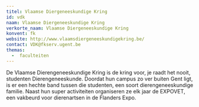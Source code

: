 ```yaml
---
titel: Vlaamse Diergeneeskundige Kring
id: vdk
naam: Vlaamse Diergeneeskundige Kring
verkorte_naam: Vlaamse Diergeneeskundige Kring
konvent: fk
website: http://www.vlaamsdiergeneeskundigekring.be/
contact: VDK@fkserv.ugent.be
themas:
  -  faculteiten
---
```

De Vlaamse Dierengeneeskundige Kring is de kring voor, je raadt het nooit, studenten Dierengeneeskunde. Doordat hun campus zo ver buiten Gent ligt, is er een hechte band tussen die studenten, een soort dierengeneeskundige familie. Naast hun super activiteiten organiseren ze elk jaar de EXPOVET, een vakbeurd voor dierenartsen in de Flanders Expo.
